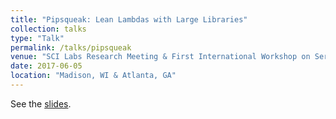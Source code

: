 ```yaml
---
title: "Pipsqueak: Lean Lambdas with Large Libraries"
collection: talks
type: "Talk"
permalink: /talks/pipsqueak
venue: "SCI Labs Research Meeting & First International Workshop on Serverless Computing"
date: 2017-06-05
location: "Madison, WI & Atlanta, GA"
---
```


See the [slides](https://edoakes.github.io/files/wosc_2017_pipsqueak_slides.pdf).
